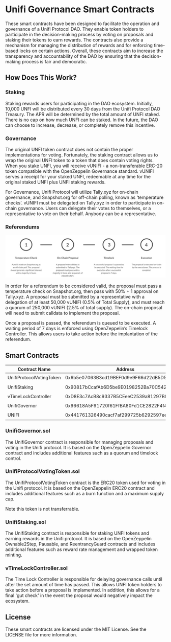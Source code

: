 # Unifi Governance Smart Contracts

These smart contracts have been designed to facilitate the operation and governance of a Unifi Protocol DAO. They enable token holders to participate in the decision-making process by voting on proposals and staking their tokens to earn rewards. The contracts also provide a mechanism for managing the distribution of rewards and for enforcing time-based locks on certain actions. Overall, these contracts aim to increase the transparency and accountability of the DAO by ensuring that the decision-making process is fair and democratic.

## How Does This Work?

### Staking

Staking rewards users for participating in the DAO ecosystem. Initially, 10,000 UNFI will be distributed every 30 days from the Unifi Protocol DAO Treasury. The APR will be determined by the total amount of UNFI staked. There is no cap on how much UNFI can be staked. In the future, the DAO can choose to increase, decrease, or completely remove this incentive.

### Governance

The original UNFI token contract does not contain the proper implementations for voting. Fortunately, the staking contract allows us to wrap the original UNFI token to a token that does contain voting rights. When you stake UNFI, you will receive vUNIFI - a non-transferable ERC-20 token compatible with the OpenZeppelin Governance standard. vUNIFI serves a receipt for your staked UNFI, redeemable at any time for the original staked UNFI plus UNFI staking rewards.

For Governance, Unifi Protocol will utilize Tally.xyz for on-chain governance, and Snapshot.org for off-chain polling, known as ‘temperature checks’. vUNIFI must be delegated on Tally.xyz in order to participate in on-chain governance. Users can delegate their votes to themselves, or a representative to vote on their behalf. Anybody can be a representative.

### Referendums

![Referendum Timeline](/public/proposal.jpg "Referendum Timeline")

In order for a referendum to be considered valid, the proposal must pass a temperature check on Snapshot.org, then pass with 50% + 1 approval on Tally.xyz. A proposal must be submitted by a representative with a delegation of at least 50,000 vUNIFI (0.5% of Total Supply), and must reach a quorum of 250,000 vUNIFI (2.5% of total supply). The on-chain proposal will need to submit calldata to implement the proposal.

Once a proposal is passed, the referendum is queued to be executed. A waiting period of 7 days is enforced using OpenZeppelin’s Timelock Controller. This allows users to take action before the implantation of the referendum.

## Smart Contracts

| Contract Name            | Address                                    | #                                                                                  |
| ------------------------ | ------------------------------------------ | ---------------------------------------------------------------------------------- |
| UnifiProtocolVotingToken | 0x6b5e07063B3cd19BEF0d9e9F66d22dB5D517f52a | [🔍](https://etherscan.io/address/0x6b5e07063B3cd19BEF0d9e9F66d22dB5D517f52a)      |
| UnifiStaking             | 0x90817bCcafAb6D5be9E0198252Ba70C542a91bac | [🔍](https://etherscan.io/address/0x90817bCcafAb6D5be9E0198252Ba70C542a91bac#code) |
| vTimeLockController      | 0xD8E3c7AcB8c9337B5CEeeC2539a81297B9d5AD96 | [🔍](https://etherscan.io/address/0xD8E3c7AcB8c9337B5CEeeC2539a81297B9d5AD96#code) |
| UnifiGovernor            | 0x96618A5F91720f61FfBA80Fd1CE2822F4f4Ba634 | [🔍](https://etherscan.io/address/0x96618a5f91720f61ffba80fd1ce2822f4f4ba634#code) |
| UNIFI                    | 0x441761326490cacf7af299725b6292597ee822c2 | [🔍](https://etherscan.io/address/0x441761326490cacf7af299725b6292597ee822c2#code) |

### UnifiGovernor.sol

The UnifiGovernor contract is responsible for managing proposals and voting in the Unifi protocol. It is based on the OpenZeppelin Governor contract and includes additional features such as a quorum and timelock control.

### UnifiProtocolVotingToken.sol

The UnifiProtocolVotingToken contract is the ERC20 token used for voting in the Unifi protocol. It is based on the OpenZeppelin ERC20 contract and includes additional features such as a burn function and a maximum supply cap.

Note this token is not transferrable.

### UnifiStaking.sol

The UnifiStaking contract is responsible for staking UNFI tokens and earning rewards in the Unifi protocol. It is based on the OpenZeppelin Ownable2Step, Pausable, and ReentrancyGuard contracts and includes additional features such as reward rate management and wrapped token minting.

### vTimeLockController.sol

The Time Lock Controller is responsible for delaying governance calls until after the set amount of time has passed. This allows UNFI token holders to take action before a proposal is implamented. In addition, this allows for a final 'gut check' in the event the proposal would negatively impact the ecosystem.

## License

These smart contracts are licensed under the MIT License. See the LICENSE file for more information.
